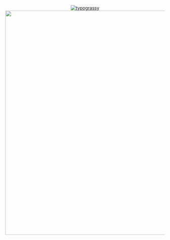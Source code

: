 <div align="center">
  <a href="https://github.com/kawarimidoll/typograssy">
    <img alt="typograssy" src="https://typograssy.deno.dev/api?text=AQSHA%20NASUTION&l0=none&l1=800080&bg=000000&frame=none&speed=100&comment=">
  </a>
</div>
<div align="center">
  <img width="710" height="auto" src="gojo-jujutsu-kaisen.gif">
</div>
